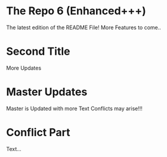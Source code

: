 # The Repo 6 (Enhanced+++)
The latest edition of the README File!
More Features to come..

# Second Title
More Updates

# Master Updates
Master is Updated with more Text
Conflicts may arise!!!
# Conflict Part
Text...